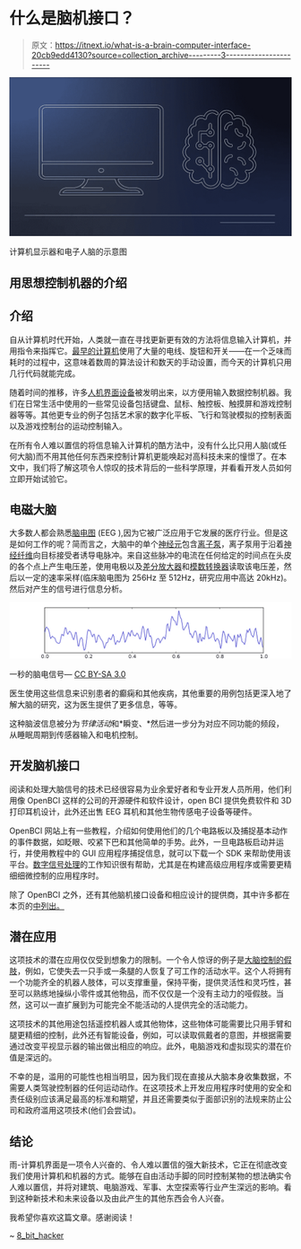 # 什么是脑机接口？

> 原文：<https://itnext.io/what-is-a-brain-computer-interface-20cb9edd4130?source=collection_archive---------3----------------------->

![](img/b3359e792192007f300967774dacce32.png)

计算机显示器和电子人脑的示意图

## 用思想控制机器的介绍

## 介绍

自从计算机时代开始，人类就一直在寻找更新更有效的方法将信息输入计算机，并用指令来指挥它。[最早的计算机](https://en.wikipedia.org/wiki/ENIAC)使用了大量的电线、旋钮和开关——在一个乏味而耗时的过程中，这意味着数周的算法设计和数天的手动设置，而今天的计算机只用几行代码就能完成。

随着时间的推移，许多[人机界面设备](https://en.wikipedia.org/wiki/Human_interface_device)被发明出来，以方便用输入数据控制机器。我们在日常生活中使用的一些常见设备包括键盘、鼠标、触控板、触摸屏和游戏控制器等等。其他更专业的例子包括艺术家的数字化平板、飞行和驾驶模拟的控制表面以及游戏控制台的运动控制输入。

在所有令人难以置信的将信息输入计算机的酷方法中，没有什么比只用人脑(或任何大脑)而不用其他任何东西来控制计算机更能唤起对高科技未来的憧憬了。在本文中，我们将了解这项令人惊叹的技术背后的一些科学原理，并看看开发人员如何立即开始试验它。

## 电磁大脑

大多数人都会熟悉[脑电图](https://en.wikipedia.org/wiki/Electroencephalography) (EEG ),因为它被广泛应用于它发展的医疗行业。但是这是如何工作的呢？简而言之，大脑中的单个[神经元](https://en.wikipedia.org/wiki/Neuron)包含[离子泵](https://en.wikipedia.org/wiki/Ion_transporter)，离子泵用于沿着[神经纤维](https://en.wikipedia.org/wiki/Axon)向目标接受者诱导电脉冲。来自这些脉冲的电流在任何给定的时间点在头皮的各个点上产生电压差，使用电极以及[差分放大器](https://en.wikipedia.org/wiki/Differential_amplifier)和[模数转换器](https://en.wikipedia.org/wiki/Analog-to-digital_converter)读取该电压差，然后以一定的速率采样(临床脑电图为 256Hz 至 512Hz，研究应用中高达 20kHz)。然后对产生的信号进行信息分析。

![](img/b85b90b58990054016e88be91880783e.png)

一秒的脑电信号— [CC BY-SA 3.0](https://commons.wikimedia.org/w/index.php?curid=473210)

医生使用这些信息来识别患者的癫痫和其他疾病，其他重要的用例包括更深入地了解大脑的研究，这为医生提供了更多信息，等等。

这种脑波信息被分为*节律活动*和*瞬变、*然后进一步分为对应不同功能的频段，从睡眠周期到传感器输入和电机控制。

## 开发脑机接口

阅读和处理大脑信号的技术已经很容易为业余爱好者和专业开发人员所用，他们利用像 OpenBCI 这样的公司的开源硬件和软件设计，open BCI 提供免费软件和 3D 打印耳机设计，此外还出售 EEG 耳机和其他生物传感电子设备等硬件。

OpenBCI 网站上有一些教程，介绍如何使用他们的几个电路板以及捕捉基本动作的事件数据，如眨眼、咬紧下巴和其他简单的手势。此外，一旦电路板启动并运行，并使用教程中的 GUI 应用程序捕捉信息，就可以下载一个 SDK 来帮助使用该平台。[数字信号处理](https://en.wikipedia.org/wiki/Digital_signal_processing)的工作知识很有帮助，尤其是在构建高级应用程序或需要更精细细微控制的应用程序时。

除了 OpenBCI 之外，还有其他脑机接口设备和相应设计的提供商，其中许多都在本页的[中列出。](https://github.com/NeuroTechX/awesome-bci)

## 潜在应用

这项技术的潜在应用仅仅受到想象力的限制。一个令人惊讶的例子是[大脑控制的假肢](https://www.uchicagomedicine.org/forefront/neurosciences-articles/2018/october/neuroscience-researchers-receive-grant-to-develop-brain-controlled-prosthetic-limbs)，例如，它使失去一只手或一条腿的人恢复了可工作的活动水平。这个人将拥有一个功能齐全的机器人肢体，可以支撑重量，保持平衡，提供灵活性和灵巧性，甚至可以熟练地操纵小零件或其他物品，而不仅仅是一个没有主动力的哑假肢。当然，这可以一直扩展到为可能完全不能活动的人提供完全的活动能力。

这项技术的其他用途包括遥控机器人或其他物体，这些物体可能需要比只用手臂和腿更精细的控制，此外还有智能设备，例如，可以读取佩戴者的意图，并根据需要通过改变平视显示器的输出做出相应的响应。此外，电脑游戏和虚拟现实的潜在价值是深远的。

不幸的是，滥用的可能性也相当明显，因为我们现在直接从大脑本身收集数据，不需要人类驾驶控制器的任何运动动作。在这项技术上开发应用程序时使用的安全和责任级别应该满足最高的标准和期望，并且还需要类似于面部识别的法规来防止公司和政府滥用这项技术(他们会尝试)。

## 结论

雨-计算机界面是一项令人兴奋的、令人难以置信的强大新技术，它正在彻底改变我们使用计算机和机器的方式。能够在自由活动手脚的同时控制某物的想法确实令人难以置信，并将对建筑、电脑游戏、军事、太空探索等行业产生深远的影响。看到这种新技术和未来设备以及由此产生的其他东西会令人兴奋。

我希望你喜欢这篇文章。感谢阅读！

~ [8_bit_hacker](https://twitter.com/8_bit_hacker)